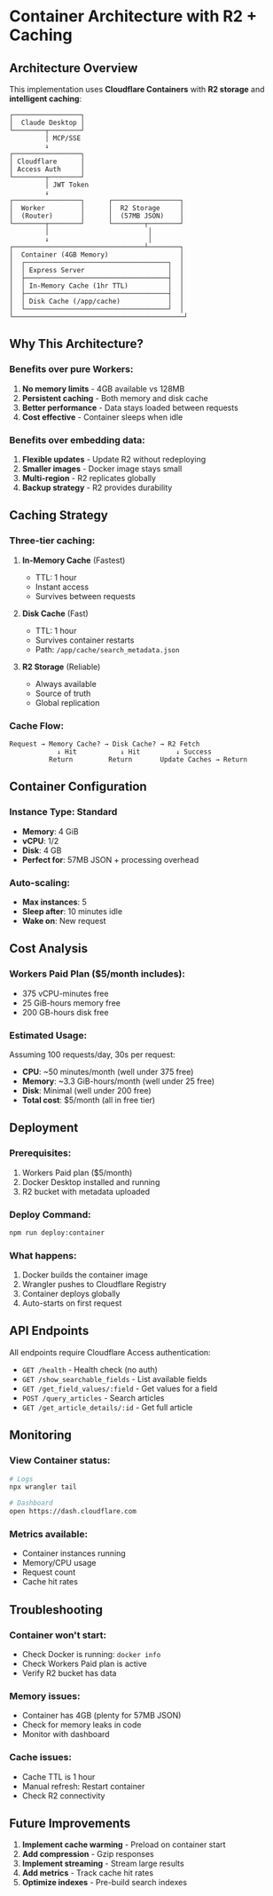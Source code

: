 # Container Architecture with R2 + Caching

## Architecture Overview

This implementation uses **Cloudflare Containers** with **R2 storage** and **intelligent caching**:

```
┌─────────────────┐
│  Claude Desktop │
└────────┬────────┘
         │ MCP/SSE
         ↓
┌─────────────────┐
│ Cloudflare      │
│ Access Auth     │
└────────┬────────┘
         │ JWT Token
         ↓
┌─────────────────┐      ┌─────────────────┐
│  Worker         │      │  R2 Storage     │
│  (Router)       │      │  (57MB JSON)    │
└────────┬────────┘      └────────┬────────┘
         │                         │
         ↓                         │
┌─────────────────────────────────┴────────┐
│  Container (4GB Memory)                  │
│  ┌────────────────────────────────────┐  │
│  │ Express Server                     │  │
│  ├────────────────────────────────────┤  │
│  │ In-Memory Cache (1hr TTL)          │  │
│  ├────────────────────────────────────┤  │
│  │ Disk Cache (/app/cache)            │  │
│  └────────────────────────────────────┘  │
└───────────────────────────────────────────┘
```

## Why This Architecture?

### Benefits over pure Workers:
1. **No memory limits** - 4GB available vs 128MB
2. **Persistent caching** - Both memory and disk cache
3. **Better performance** - Data stays loaded between requests
4. **Cost effective** - Container sleeps when idle

### Benefits over embedding data:
1. **Flexible updates** - Update R2 without redeploying
2. **Smaller images** - Docker image stays small
3. **Multi-region** - R2 replicates globally
4. **Backup strategy** - R2 provides durability

## Caching Strategy

### Three-tier caching:
1. **In-Memory Cache** (Fastest)
   - TTL: 1 hour
   - Instant access
   - Survives between requests

2. **Disk Cache** (Fast)
   - TTL: 1 hour
   - Survives container restarts
   - Path: `/app/cache/search_metadata.json`

3. **R2 Storage** (Reliable)
   - Always available
   - Source of truth
   - Global replication

### Cache Flow:
```
Request → Memory Cache? → Disk Cache? → R2 Fetch
            ↓ Hit           ↓ Hit         ↓ Success
          Return         Return       Update Caches → Return
```

## Container Configuration

### Instance Type: Standard
- **Memory**: 4 GiB
- **vCPU**: 1/2
- **Disk**: 4 GB
- **Perfect for**: 57MB JSON + processing overhead

### Auto-scaling:
- **Max instances**: 5
- **Sleep after**: 10 minutes idle
- **Wake on**: New request

## Cost Analysis

### Workers Paid Plan ($5/month includes):
- 375 vCPU-minutes free
- 25 GiB-hours memory free  
- 200 GB-hours disk free

### Estimated Usage:
Assuming 100 requests/day, 30s per request:
- **CPU**: ~50 minutes/month (well under 375 free)
- **Memory**: ~3.3 GiB-hours/month (well under 25 free)
- **Disk**: Minimal (well under 200 free)
- **Total cost**: $5/month (all in free tier)

## Deployment

### Prerequisites:
1. Workers Paid plan ($5/month)
2. Docker Desktop installed and running
3. R2 bucket with metadata uploaded

### Deploy Command:
```bash
npm run deploy:container
```

### What happens:
1. Docker builds the container image
2. Wrangler pushes to Cloudflare Registry
3. Container deploys globally
4. Auto-starts on first request

## API Endpoints

All endpoints require Cloudflare Access authentication:

- `GET /health` - Health check (no auth)
- `GET /show_searchable_fields` - List available fields
- `GET /get_field_values/:field` - Get values for a field
- `POST /query_articles` - Search articles
- `GET /get_article_details/:id` - Get full article

## Monitoring

### View Container status:
```bash
# Logs
npx wrangler tail

# Dashboard
open https://dash.cloudflare.com
```

### Metrics available:
- Container instances running
- Memory/CPU usage
- Request count
- Cache hit rates

## Troubleshooting

### Container won't start:
- Check Docker is running: `docker info`
- Check Workers Paid plan is active
- Verify R2 bucket has data

### Memory issues:
- Container has 4GB (plenty for 57MB JSON)
- Check for memory leaks in code
- Monitor with dashboard

### Cache issues:
- Cache TTL is 1 hour
- Manual refresh: Restart container
- Check R2 connectivity

## Future Improvements

1. **Implement cache warming** - Preload on container start
2. **Add compression** - Gzip responses
3. **Implement streaming** - Stream large results
4. **Add metrics** - Track cache hit rates
5. **Optimize indexes** - Pre-build search indexes